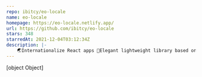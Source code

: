```yaml
---
repo: ibitcy/eo-locale
name: eo-locale
homepage: https://eo-locale.netlify.app/
url: https://github.com/ibitcy/eo-locale
stars: 348
starredAt: 2021-12-04T03:12:34Z
description: |-
    🌏Internationalize React apps 👔Elegant lightweight library based on Internationalization API
---
```


[object Object]
